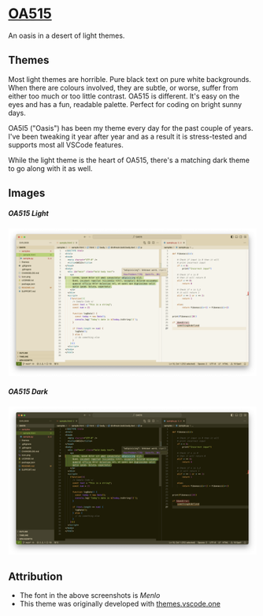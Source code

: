 # [OA515](https://marketplace.visualstudio.com/items?itemName=kingllama.oa515)
An oasis in a desert of light themes.

## Themes
Most light themes are horrible. Pure black text on pure white backgrounds. When there are colours involved, they are subtle, or worse, suffer from either too much or too little contrast. OA515 is different. It's easy on the eyes and has a fun, readable palette. Perfect for coding on bright sunny days.

OA5I5 ("Oasis") has been my theme every day for the past couple of years. I've been tweaking it year after year and as a result it is stress-tested and supports most all VSCode features.

While the light theme is the heart of OA515, there's a matching dark theme to go along with it as well.

## Images

##### OA515 Light
![OA515 Light Theme](./images/OA515-light.png)

##### OA515 Dark
![OA515 Dark Theme](./images/OA515-dark.png)

## Attribution

- The font in the above screenshots is *Menlo*
- This theme was originally developed with [themes.vscode.one](themes.vscode.one)

